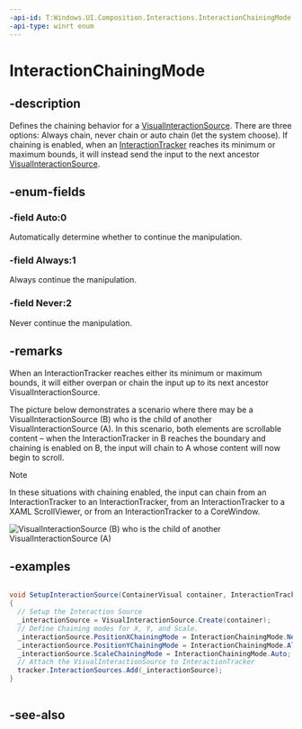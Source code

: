 ```yaml
---
-api-id: T:Windows.UI.Composition.Interactions.InteractionChainingMode
-api-type: winrt enum
---
```


<!-- Enumeration syntax
public enum Windows.UI.Composition.Interactions.InteractionChainingMode : int
-->

# InteractionChainingMode

## -description
Defines the chaining behavior for a [VisualInteractionSource](visualinteractionsource.md). There are three options: Always chain, never chain or auto chain (let the system choose). If chaining is enabled, when an [InteractionTracker](interactiontracker.md) reaches its minimum or maximum bounds, it will instead send the input to the next ancestor [VisualInteractionSource](visualinteractionsource.md).



## -enum-fields
### -field Auto:0
Automatically determine whether to continue the manipulation.

### -field Always:1
Always continue the manipulation.

### -field Never:2
Never continue the manipulation.


## -remarks
When an InteractionTracker reaches either its minimum or maximum bounds, it will either overpan or chain the input up to its next ancestor VisualInteractionSource.

The picture below demonstrates a scenario where there may be a VisualInteractionSource (B) who is the child of another VisualInteractionSource (A). In this scenario, both elements are scrollable content – when the InteractionTracker in B reaches the boundary and chaining is enabled on B, the input will chain to A whose content will now begin to scroll.

> [!NOTE]
> In these situations with chaining enabled, the input can chain from an InteractionTracker to an InteractionTracker, from an InteractionTracker to a XAML ScrollViewer, or from an InteractionTracker to a CoreWindow.

<img src="images/chainingmode.png" alt="VisualInteractionSource (B) who is the child of another VisualInteractionSource (A)" />

## -examples


```csharp

void SetupInteractionSource(ContainerVisual container, InteractionTracker 	tracker)
{
  // Setup the Interaction Source
  _interactionSource = VisualInteractionSource.Create(container);
  // Define Chaining modes for X, Y, and Scale.
  _interactionSource.PositionXChainingMode = InteractionChainingMode.Never;
  _interactionSource.PositionYChainingMode = InteractionChainingMode.Always;
  _interactionSource.ScaleChainingMode = InteractionChainingMode.Auto;    
  // Attach the VisualInteractionSource to InteractionTracker
  tracker.InteractionSources.Add(_interactionSource);
}
         
```



## -see-also
